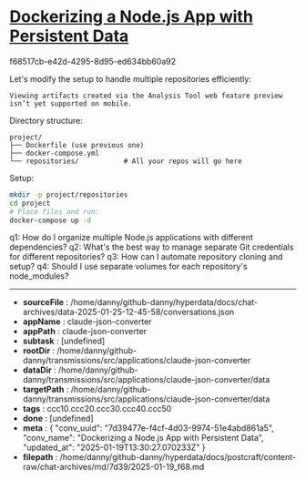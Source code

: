 # [Dockerizing a Node.js App with Persistent Data](https://claude.ai/chat/7d39477e-f4cf-4d03-9974-51e4abd861a5)

f68517cb-e42d-4295-8d95-ed634bb60a92

 Let's modify the setup to handle multiple repositories efficiently:
```
Viewing artifacts created via the Analysis Tool web feature preview isn’t yet supported on mobile.
```



Directory structure:
```
project/
├── Dockerfile (use previous one)
├── docker-compose.yml
└── repositories/           # All your repos will go here
```

Setup:
```bash
mkdir -p project/repositories
cd project
# Place files and run:
docker-compose up -d
```

q1: How do I organize multiple Node.js applications with different dependencies?
q2: What's the best way to manage separate Git credentials for different repositories?
q3: How can I automate repository cloning and setup?
q4: Should I use separate volumes for each repository's node_modules?

---

* **sourceFile** : /home/danny/github-danny/hyperdata/docs/chat-archives/data-2025-01-25-12-45-58/conversations.json
* **appName** : claude-json-converter
* **appPath** : claude-json-converter
* **subtask** : [undefined]
* **rootDir** : /home/danny/github-danny/transmissions/src/applications/claude-json-converter
* **dataDir** : /home/danny/github-danny/transmissions/src/applications/claude-json-converter/data
* **targetPath** : /home/danny/github-danny/transmissions/src/applications/claude-json-converter/data
* **tags** : ccc10.ccc20.ccc30.ccc40.ccc50
* **done** : [undefined]
* **meta** : {
  "conv_uuid": "7d39477e-f4cf-4d03-9974-51e4abd861a5",
  "conv_name": "Dockerizing a Node.js App with Persistent Data",
  "updated_at": "2025-01-19T13:30:27.070233Z"
}
* **filepath** : /home/danny/github-danny/hyperdata/docs/postcraft/content-raw/chat-archives/md/7d39/2025-01-19_f68.md